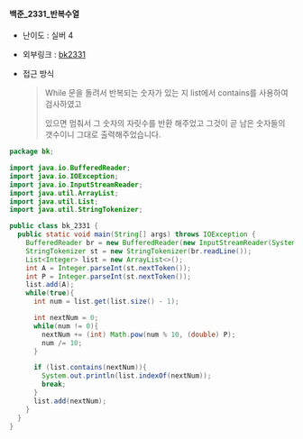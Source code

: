 #### 백준_2331_반복수열

- 난이도 : 실버 4

- 외부링크 : [bk2331](https://www.acmicpc.net/problem/2331)

- 접근 방식

  > While 문을 돌려서 반복되는 숫자가 있는 지 list에서 contains를 사용하여 검사하였고
  >
  > 있으면 멈춰서 그 숫자의 자릿수를 반환 해주었고 그것이 곧  남은 숫자들의 갯수이니 그대로 출력해주었습니다.

```java
package bk;

import java.io.BufferedReader;
import java.io.IOException;
import java.io.InputStreamReader;
import java.util.ArrayList;
import java.util.List;
import java.util.StringTokenizer;

public class bk_2331 {
  public static void main(String[] args) throws IOException {
    BufferedReader br = new BufferedReader(new InputStreamReader(System.in));
    StringTokenizer st = new StringTokenizer(br.readLine());
    List<Integer> list = new ArrayList<>();
    int A = Integer.parseInt(st.nextToken());
    int P = Integer.parseInt(st.nextToken());
    list.add(A);
    while(true){
      int num = list.get(list.size() - 1);

      int nextNum = 0;
      while(num != 0){
        nextNum += (int) Math.pow(num % 10, (double) P);
        num /= 10;
      }

      if (list.contains(nextNum)){
        System.out.println(list.indexOf(nextNum));
        break;
      }
      list.add(nextNum);
    }
  }
}
```


